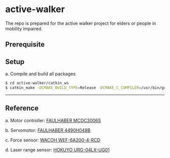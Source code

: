 # active-walker
The repo is prepared for the active walker project for elders or people in mobility impaired.

## Prerequisite


## Setup 
a. Compile and build all packages
```bash
$ cd active-walker/catkin_ws
$ catkin_make -DCMAKE_BUILD_TYPE=Release -DCMAKE_C_COMPILER=/usr/bin/gcc-6
```

___

## Reference
a. Motor controller: [FAULHABER MCDC3006S](https://www.faulhaber.com/fileadmin/Import/Media/EN_MCDC3006S_V2-5_DFF.pdf)

b. Servomotor: [FAULHABER 4490H048B](https://www.faulhaber.com/fileadmin/Import/Media/EN_4490_B_FMM.pdf)

c. Force sensor: [WACOH WEF-6A200-4-RCD](https://wacoh-tech.com/en/products/dynpick/200n_rcd.html)

d. Laser range sensor: [HOKUYO URG-04LX-UG01](https://www.hokuyo-aut.jp/search/single.php?serial=166)

